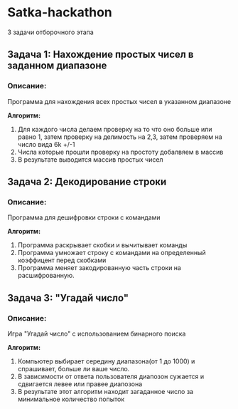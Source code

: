 # Satka-hackathon
3 задачи отборочного этапа

## Задача 1: Нахождение простых чисел в заданном диапазоне

### Описание:

Программа для нахождения всех простых чисел в указанном диапазоне

**Алгоритм:**
1. Для каждого числа делаем проверку на то что оно больше или равно 1, затем проверку на делимость на 2,3, затем проверяем на число вида 6k +/-1
2. Числа которые прошли проверку на простоту добалвяем в массив
3. В результате выводится массив простых чисел

## Задача 2: Декодирование строки

### Описание:

Программа для дешифровки строки с командами

**Алгоритм:**
1. Программа раскрывает скобки и вычитывает команды
2. Программа умножает строку с командами на определенный коэффицент перед скобками
3. Программа меняет закодированную часть строки на расшифрованную.

## Задача 3: "Угадай число"

### Описание:

Игра "Угадай число" с использованием бинарного поиска

**Алгоритм:**
1. Компьютер выбирает середину диапазона(от 1 до 1000) и спрашивает, больше ли ваше число.
2. В зависимости от ответа пользователя диапозон сужается и сдвигается левее или правее диапозона
3. В результате этот алгоритм находит загаданное число за минимальное количество попыток